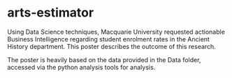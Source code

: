 # arts-estimator
Using Data Science techniques, Macquarie University requested actionable Business Intelligence regarding student enrolment rates in the Ancient History department. This poster describes the outcome of this research.

The poster is heavily based on the data provided in the Data folder, accessed via the python analysis tools for analysis. 
